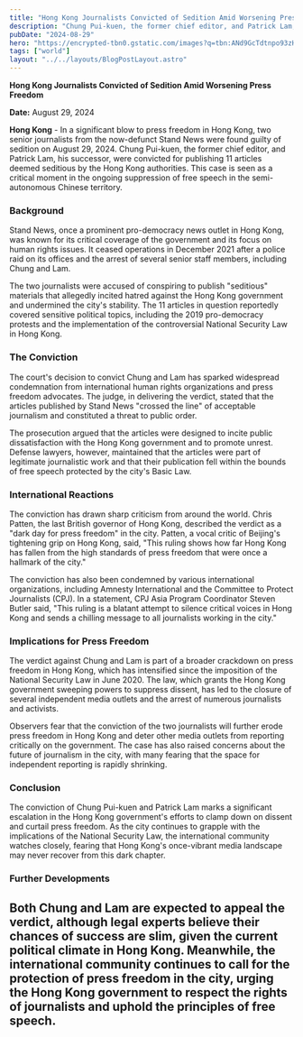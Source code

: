 ```yaml
---
title: "Hong Kong Journalists Convicted of Sedition Amid Worsening Press Freedom"
description: "Chung Pui-kuen, the former chief editor, and Patrick Lam, his successor, were convicted for publishing 11 articles deemed seditious by the Hong Kong authorities."
pubDate: "2024-08-29"
hero: "https://encrypted-tbn0.gstatic.com/images?q=tbn:ANd9GcTdtnpo93zHVCr_ubPsDpdGUJ4bEcPAbNd5yw&s"
tags: ["world"]
layout: "../../layouts/BlogPostLayout.astro"
---
```

**Hong Kong Journalists Convicted of Sedition Amid Worsening Press Freedom**

**Date:** August 29, 2024

**Hong Kong** - In a significant blow to press freedom in Hong Kong, two senior journalists from the now-defunct Stand News were found guilty of sedition on August 29, 2024. Chung Pui-kuen, the former chief editor, and Patrick Lam, his successor, were convicted for publishing 11 articles deemed seditious by the Hong Kong authorities. This case is seen as a critical moment in the ongoing suppression of free speech in the semi-autonomous Chinese territory.

### **Background**

Stand News, once a prominent pro-democracy news outlet in Hong Kong, was known for its critical coverage of the government and its focus on human rights issues. It ceased operations in December 2021 after a police raid on its offices and the arrest of several senior staff members, including Chung and Lam.

The two journalists were accused of conspiring to publish "seditious" materials that allegedly incited hatred against the Hong Kong government and undermined the city's stability. The 11 articles in question reportedly covered sensitive political topics, including the 2019 pro-democracy protests and the implementation of the controversial National Security Law in Hong Kong.

### **The Conviction**

The court's decision to convict Chung and Lam has sparked widespread condemnation from international human rights organizations and press freedom advocates. The judge, in delivering the verdict, stated that the articles published by Stand News "crossed the line" of acceptable journalism and constituted a threat to public order.

The prosecution argued that the articles were designed to incite public dissatisfaction with the Hong Kong government and to promote unrest. Defense lawyers, however, maintained that the articles were part of legitimate journalistic work and that their publication fell within the bounds of free speech protected by the city's Basic Law.

### **International Reactions**

The conviction has drawn sharp criticism from around the world. Chris Patten, the last British governor of Hong Kong, described the verdict as a "dark day for press freedom" in the city. Patten, a vocal critic of Beijing's tightening grip on Hong Kong, said, "This ruling shows how far Hong Kong has fallen from the high standards of press freedom that were once a hallmark of the city."

The conviction has also been condemned by various international organizations, including Amnesty International and the Committee to Protect Journalists (CPJ). In a statement, CPJ Asia Program Coordinator Steven Butler said, "This ruling is a blatant attempt to silence critical voices in Hong Kong and sends a chilling message to all journalists working in the city."

### **Implications for Press Freedom**

The verdict against Chung and Lam is part of a broader crackdown on press freedom in Hong Kong, which has intensified since the imposition of the National Security Law in June 2020. The law, which grants the Hong Kong government sweeping powers to suppress dissent, has led to the closure of several independent media outlets and the arrest of numerous journalists and activists.

Observers fear that the conviction of the two journalists will further erode press freedom in Hong Kong and deter other media outlets from reporting critically on the government. The case has also raised concerns about the future of journalism in the city, with many fearing that the space for independent reporting is rapidly shrinking.

### **Conclusion**

The conviction of Chung Pui-kuen and Patrick Lam marks a significant escalation in the Hong Kong government's efforts to clamp down on dissent and curtail press freedom. As the city continues to grapple with the implications of the National Security Law, the international community watches closely, fearing that Hong Kong's once-vibrant media landscape may never recover from this dark chapter.

### **Further Developments**

Both Chung and Lam are expected to appeal the verdict, although legal experts believe their chances of success are slim, given the current political climate in Hong Kong. Meanwhile, the international community continues to call for the protection of press freedom in the city, urging the Hong Kong government to respect the rights of journalists and uphold the principles of free speech.
---
